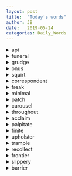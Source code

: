 ```yaml
---
layout: post
title:  "Today's words"
author: JB
date:   2019-05-24
categories: Daily_Words
---
```



<details>
   <summary>apt</summary>
   adj. 적절한, 적당한
</details>

<details>
   <summary>funeral</summary>
   adj. 장례의; n. 장례식
</details>

<details>
   <summary>grudge</summary>
   v. 주기 싫어하다, 인색하게 굴다
</details>

<details>
   <summary>onus</summary>
   n. 책임, 의무
</details>

<details>
   <summary>squirt</summary>
   v. (액체나 가스를) 찍 짜다, 내뿜다
</details>

<details>
   <summary>correspondent</summary>
   n. 통신원, 특파원
</details>

<details>
   <summary>freak</summary>
   n. 괴짜, 기이한 일
</details>

<details>
   <summary>minimal</summary>
   adj. 최소의, 극소의
</details>

<details>
   <summary>patch</summary>
   n. 헝겊 조각, 천 조각
</details>

<details>
   <summary>carousel</summary>
   n. 회전목마
</details>

<details>
   <summary>throughout</summary>
   adv. 도처에, 온통, 완전히
</details>

<details>
   <summary>acclaim</summary>
   v. 갈채하다, 환호하다
</details>

<details>
   <summary>palpitate</summary>
   v. 두근거리다, 고동치다
</details>

<details>
   <summary>finite</summary>
   adj. 제한된, 한정된, 유한의
</details>

<details>
   <summary>upholster</summary>
   v. 천을 씌우다
</details>

<details>
   <summary>trample</summary>
   v. 짓밟다, 밟아 뭉개다 
</details>

<details>
   <summary>recollect</summary>
   v. 생각해 내다, 회상하다
</details>

<details>
   <summary>frontier</summary>
   n. 국경, 한계, 변경
</details>

<details>
   <summary>slippery</summary>
   adj. 미끄러운
</details>

<details>
   <summary>barrier </summary>
   n. 방벽, 방책, 관문
</details>
